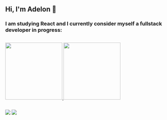 ## Hi, I'm Adelon 👋
### I am studying React and I currently consider myself a fullstack developer in progress:

##

<div>
  <a href="https://github.com/adelonmedeiros">
    <img
      height="180em"
      src="https://github-readme-stats.vercel.app/api?username=adelonmedeiros&show_icons=true&theme=dark&hide=prs,issues&include_all_commits=true&count_private=true" />
    <img
      height="180em"
      src="https://github-readme-stats.vercel.app/api/top-langs/?username=adelonmedeiros&layout=compact&langs_count=16&theme=dark" />
    <div></div
  ></a>
</div>

  
   ##
  
<div>
  <a href="https://www.linkedin.com/in/adelon-medeiros-76ab6ab2" target="_blank"
    ><img
      src="https://img.shields.io/badge/-LinkedIn-%230077B5?style=for-the-badge&logo=linkedin&logoColor=white"
      target="_blank"
  /></a>
  <a href="https://instagram.com/delonzera" target="_blank"
    ><img
      src="https://img.shields.io/badge/-Instagram-%23E4405F?style=for-the-badge&logo=instagram&logoColor=white"
      target="_blank"
  /></a>
</div>


  
  


